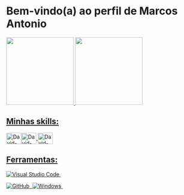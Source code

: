 # Bem-vindo(a) ao perfil de Marcos Antonio

 <div>
   <a href="https://github.com/Marcos0427">
   <img height="180em" src="https://github-readme-stats.vercel.app/api?username=Marcos0427&show_icons=true&theme=tokyonight&include_all_commits=true&count_private=true"/>
   <img height="180em" src="https://github-readme-stats.vercel.app/api/top-langs/?username=Marcos0427&layout=compact&langs_count=6&theme=tokyonight"/>
</div>
    

## Minhas skills:
<img align="center" alt="David-Js" height="30" width="40" src="https://cdn.jsdelivr.net/gh/devicons/devicon/icons/html5/html5-original.svg"/><img align="center" alt="David-Js" height="30" width="40" src="https://cdn.jsdelivr.net/gh/devicons/devicon/icons/css3/css3-original.svg" /> <img align="center" alt="David-Js" height="30" width="40" src="https://cdn.jsdelivr.net/gh/devicons/devicon/icons/javascript/javascript-original.svg"/> 

## Ferramentas:
![Visual Studio Code](https://img.shields.io/badge/-Visual%20Studio%20Code-0D1117?style=for-the-badge&logo=visual-studio-code&logoColor=007ACC&labelColor=0D1117)&nbsp;
<!-- ![Git](https://img.shields.io/badge/-Git-0D1117?style=for-the-badge&logo=git&labelColor=0D1117)&nbsp; -->
![GitHub](https://img.shields.io/badge/-GitHub-0D1117?style=for-the-badge&logo=github&labelColor=0D1117)&nbsp;
![Windows](https://img.shields.io/badge/-Windows-0D1117?style=for-the-badge&logo=windows&labelColor=0D1117)&nbsp;
 

